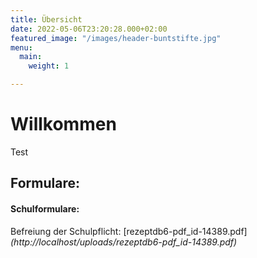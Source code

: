 ```yaml
---
title: Übersicht
date: 2022-05-06T23:20:28.000+02:00
featured_image: "/images/header-buntstifte.jpg"
menu:
  main:
    weight: 1

---
```

# Willkommen

Test

## Formulare:

#### Schulformulare:

Befreiung der Schulpflicht: \[rezeptdb6-pdf_id-14389.pdf\] _(http://localhost/uploads/rezeptdb6-pdf_id-14389.pdf)_